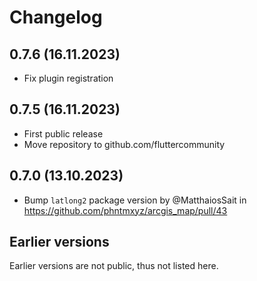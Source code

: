 # Changelog

## 0.7.6 (16.11.2023)

- Fix plugin registration

## 0.7.5 (16.11.2023)

- First public release
- Move repository to github.com/fluttercommunity

## 0.7.0 (13.10.2023)
- Bump `latlong2` package version by @MatthaiosSait in https://github.com/phntmxyz/arcgis_map/pull/43

## Earlier versions

Earlier versions are not public, thus not listed here.
